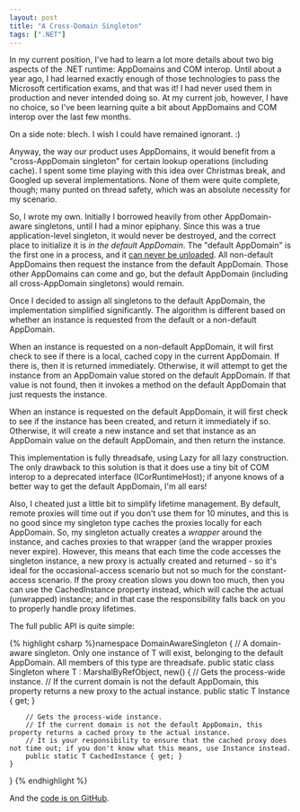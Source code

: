 ```yaml
---
layout: post
title: "A Cross-Domain Singleton"
tags: [".NET"]
---
```



In my current position, I've had to learn a lot more details about two big aspects of the .NET runtime: AppDomains and COM interop. Until about a year ago, I had learned exactly enough of those technologies to pass the Microsoft certification exams, and that was it! I had never used them in production and never intended doing so. At my current job, however, I have no choice, so I've been learning quite a bit about AppDomains and COM interop over the last few months.





On a side note: blech. I wish I could have remained ignorant. :)





Anyway, the way our product uses AppDomains, it would benefit from a "cross-AppDomain singleton" for certain lookup operations (including cache). I spent some time playing with this idea over Christmas break, and Googled up several implementations. None of them were quite complete, though; many punted on thread safety, which was an absolute necessity for my scenario.





So, I wrote my own. Initially I borrowed heavily from other AppDomain-aware singletons, until I had a minor epiphany. Since this was a true application-level singleton, it would never be destroyed, and the correct place to initialize it is _in the default AppDomain_. The "default AppDomain" is the first one in a process, and it [can never be unloaded](http://blogs.msdn.com/b/cbrumme/archive/2003/06/01/51466.aspx). All non-default AppDomains then request the instance from the default AppDomain. Those other AppDomains can come and go, but the default AppDomain (including all cross-AppDomain singletons) would remain.





Once I decided to assign all singletons to the default AppDomain, the implementation simplified significantly. The algorithm is different based on whether an instance is requested from the default or a non-default AppDomain.





When an instance is requested on a non-default AppDomain, it will first check to see if there is a local, cached copy in the current AppDomain. If there is, then it is returned immediately. Otherwise, it will attempt to get the instance from an AppDomain value stored on the default AppDomain. If that value is not found, then it invokes a method on the default AppDomain that just requests the instance.





When an instance is requested on the default AppDomain, it will first check to see if the instance has been created, and return it immediately if so. Otherwise, it will create a new instance and set that instance as an AppDomain value on the default AppDomain, and then return the instance.





This implementation is fully threadsafe, using Lazy<T> for all lazy construction. The only drawback to this solution is that it does use a tiny bit of COM interop to a deprecated interface (ICorRuntimeHost); if anyone knows of a better way to get the default AppDomain, I'm all ears!





Also, I cheated just a little bit to simplify lifetime management. By default, remote proxies will time out if you don't use them for 10 minutes, and this is no good since my singleton type caches the proxies locally for each AppDomain. So, my singleton actually creates a _wrapper_ around the instance, and caches proxies to that wrapper (and the wrapper proxies never expire). However, this means that each time the code accesses the singleton instance, a new proxy is actually created and returned - so it's ideal for the occasional-access scenario but not so much for the constant-access scenario. If the proxy creation slows you down too much, then you can use the CachedInstance property instead, which will cache the actual (unwrapped) instance; and in that case the responsibility falls back on you to properly handle proxy lifetimes.





The full public API is quite simple:



{% highlight csharp %}namespace DomainAwareSingleton
{
    // A domain-aware singleton. Only one instance of T will exist, belonging to the default AppDomain. All members of this type are threadsafe.
    public static class Singleton<T> where T : MarshalByRefObject, new()
    {
        // Gets the process-wide instance.
        // If the current domain is not the default AppDomain, this property returns a new proxy to the actual instance.
        public static T Instance { get; }

        // Gets the process-wide instance.
        // If the current domain is not the default AppDomain, this property returns a cached proxy to the actual instance.
        // It is your responsibility to ensure that the cached proxy does not time out; if you don't know what this means, use Instance instead.
        public static T CachedInstance { get; }
    }
}
{% endhighlight %}



And the [code is on GitHub](https://github.com/StephenCleary/CrossDomainSingleton/blob/master/Source/DomainAwareSingleton/Singleton.cs).

